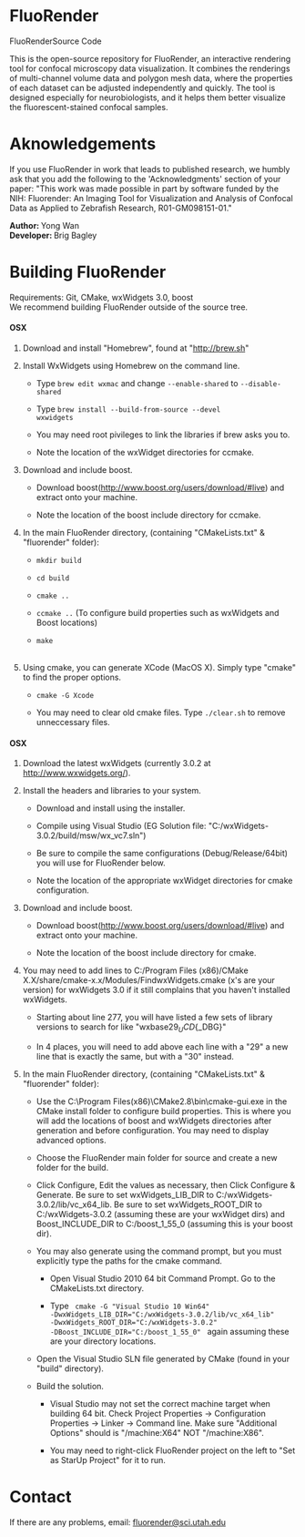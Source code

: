 FluoRender
========

FluoRenderSource Code

This is the open-source repository for FluoRender, an interactive rendering tool for confocal microscopy data visualization. It combines the renderings of multi-channel volume data and polygon mesh data, where the properties of each dataset can be adjusted independently and quickly. The tool is designed especially for neurobiologists, and it helps them better visualize the fluorescent-stained confocal samples.

Aknowledgements
========
If you use FluoRender in work that leads to published research, we humbly ask that you add the following to the 'Acknowledgments' section of your paper: 
"This work was made possible in part by software funded by the NIH: Fluorender: An Imaging Tool for Visualization and Analysis of Confocal Data as Applied to Zebrafish Research, R01-GM098151-01."

<strong>Author: </strong> Yong Wan<br/>
<strong>Developer: </strong> Brig Bagley<br/>

Building FluoRender
========
Requirements: Git, CMake, wxWidgets 3.0, boost<br/>
We recommend building FluoRender outside of the source tree. <br/>

<h4>OSX</h4> 

1) Download and install "Homebrew", found at "http://brew.sh"

2) Install WxWidgets using Homebrew on the command line.

   * Type <code>brew edit wxmac</code> and change <code>--enable-shared</code> to <code>--disable-shared</code><br/>
  
   * Type <code>brew install --build-from-source --devel wxwidgets</code><br/>

   * You may need root pivileges to link the libraries if brew asks you to.<br/>
   
   * Note the location of the wxWidget directories for ccmake.

3) Download and include boost.

   * Download boost(http://www.boost.org/users/download/#live) and extract onto your machine.
   
   * Note the location of the boost include directory for ccmake.

4) In the main FluoRender directory, (containing "CMakeLists.txt" & "fluorender" folder):
   
   * <code>mkdir build</code><br/>
   
   * <code>cd build</code><br/>

   * <code>cmake ..</code><br/>

   * <code>ccmake ..</code> (To configure build properties such as wxWidgets and Boost locations)<br/>

   * <code>make</code><br/><br/>

5) Using cmake, you can generate XCode (MacOS X). Simply type "cmake" to find the proper options.

   * <code>cmake -G Xcode</code><br/>

   * You may need to clear old cmake files. Type <code>./clear.sh</code> to remove unneccessary files.<br/> 

<h4>OSX</h4> 

1) Download the latest wxWidgets (currently 3.0.2 at http://www.wxwidgets.org/).

2) Install the headers and libraries to your system.

   * Download and install using the installer.<br/> 
  
   * Compile using Visual Studio (EG Solution file: "C:/wxWidgets-3.0.2/build/msw/wx_vc7.sln")<br/> 

   * Be sure to compile the same configurations (Debug/Release/64bit) you will use for FluoRender below.<br/> 
   
   * Note the location of the appropriate wxWidget directories for cmake configuration.
   
3) Download and include boost.

   * Download boost(http://www.boost.org/users/download/#live) and extract onto your machine.
   
   * Note the location of the boost include directory for cmake.

4) You may need to add lines to C:/Program Files (x86)/CMake X.X/share/cmake-x.x/Modules/FindwxWidgets.cmake (x's are your version) for wxWidgets 3.0 if it still complains that you haven't installed wxWidgets.
   
   * Starting about line 277, you will have listed a few sets of library versions to search for like "wxbase29${_UCD}${_DBG}" <br/>
   
   * In 4 places, you will need to add above each line with a "29" a new line that is exactly the same, but with a "30" instead. <br/>

5) In the main FluoRender directory, (containing "CMakeLists.txt" & "fluorender" folder):

   * Use the C:\Program Files(x86)\CMake2.8\bin\cmake-gui.exe in the CMake install folder to configure build properties. This is where you will add the locations of boost and wxWidgets directories after generation and before configuration. You may need to display advanced options. <br/>
   	- Choose the FluoRender main folder for source and create a new folder for the build. <br/>

   	- Click Configure, Edit the values as necessary, then Click Configure & Generate. Be sure to set wxWidgets_LIB_DIR to C:/wxWidgets-3.0.2/lib/vc_x64_lib. Be sure to set wxWidgets_ROOT_DIR to C:/wxWidgets-3.0.2 (assuming these are your wxWidget dirs) and Boost_INCLUDE_DIR to C:/boost_1_55_0 (assuming this is your boost dir). <br/>

   * You may also generate using the command prompt, but you must explicitly type the paths for the cmake command. <br/>
   
    	- Open Visual Studio 2010 64 bit Command Prompt. Go to the CMakeLists.txt directory. <br/>
    	
    	- Type <code> cmake -G "Visual Studio 10 Win64" -DwxWidgets_LIB_DIR="C:/wxWidgets-3.0.2/lib/vc_x64_lib" -DwxWidgets_ROOT_DIR="C:/wxWidgets-3.0.2" -DBoost_INCLUDE_DIR="C:/boost_1_55_0" </code> again assuming these are your directory locations. <br/>
    	
   * Open the Visual Studio SLN file generated by CMake (found in your "build" directory). <br/>
   
   * Build the solution.<br/>
    	
    	- Visual Studio may not set the correct machine target when building 64 bit. Check Project Properties -> Configuration Properties -> Linker -> Command line. Make sure "Additional Options" should is "/machine:X64" NOT "/machine:X86". <br/>
    	
    	- You may need to right-click FluoRender project on the left to "Set as StarUp Project" for it to run. <br/>

Contact
========

If there are any problems, email: fluorender@sci.utah.edu
